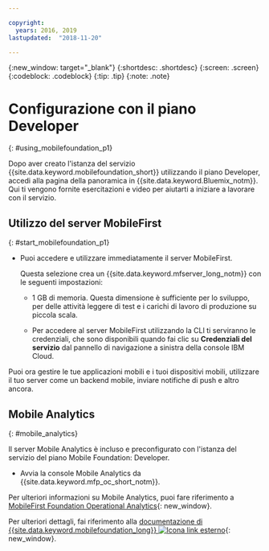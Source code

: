 ```yaml
---

copyright:
  years: 2016, 2019
lastupdated:  "2018-11-20"

---
```


{:new_window: target="_blank"}
{:shortdesc: .shortdesc}
{:screen:  .screen}
{:codeblock:  .codeblock}
{:tip: .tip}
{:note: .note}

#	Configurazione con il piano Developer
{: #using_mobilefoundation_p1}

Dopo aver creato l'istanza del servizio {{site.data.keyword.mobilefoundation_short}} utilizzando il piano Developer, accedi alla pagina della panoramica in {{site.data.keyword.Bluemix_notm}}. Qui ti vengono fornite esercitazioni e video per aiutarti a iniziare a lavorare con il servizio.

## Utilizzo del server MobileFirst
{: #start_mobilefoundation_p1}
* Puoi accedere e utilizzare immediatamente il server MobileFirst.

  Questa selezione crea un {{site.data.keyword.mfserver_long_notm}} con le seguenti impostazioni:
  *	1 GB di memoria. Questa dimensione è sufficiente per lo sviluppo, per delle attività leggere di test e i carichi di lavoro di produzione su piccola scala.

  * Per accedere al server MobileFirst utilizzando la CLI ti serviranno le credenziali, che sono disponibili quando fai clic su **Credenziali del servizio** dal pannello di navigazione a sinistra della console IBM Cloud.

Puoi ora gestire le tue applicazioni mobili e i tuoi dispositivi mobili, utilizzare il tuo server come un backend mobile, inviare notifiche di push e altro ancora.

## Mobile Analytics
{: #mobile_analytics}

Il server Mobile Analytics è incluso e preconfigurato con l'istanza del servizio del piano Mobile Foundation: Developer.

* Avvia la console Mobile Analytics da {{site.data.keyword.mfp_oc_short_notm}}.

Per ulteriori informazioni su Mobile Analytics, puoi fare riferimento a [MobileFirst Foundation Operational Analytics](https://cloud.ibm.com/docs/services/mobileanalytics/mobileanalytics_overview.html#about-mobile-analytics){: new_window}.

Per ulteriori dettagli, fai riferimento alla [documentazione di {{site.data.keyword.mobilefoundation_long}} ![Icona link esterno](../../icons/launch-glyph.svg "Icona link esterno")](https://mobilefirstplatform.ibmcloud.com/tutorials/en/foundation/8.0/bluemix/){: new_window}.
